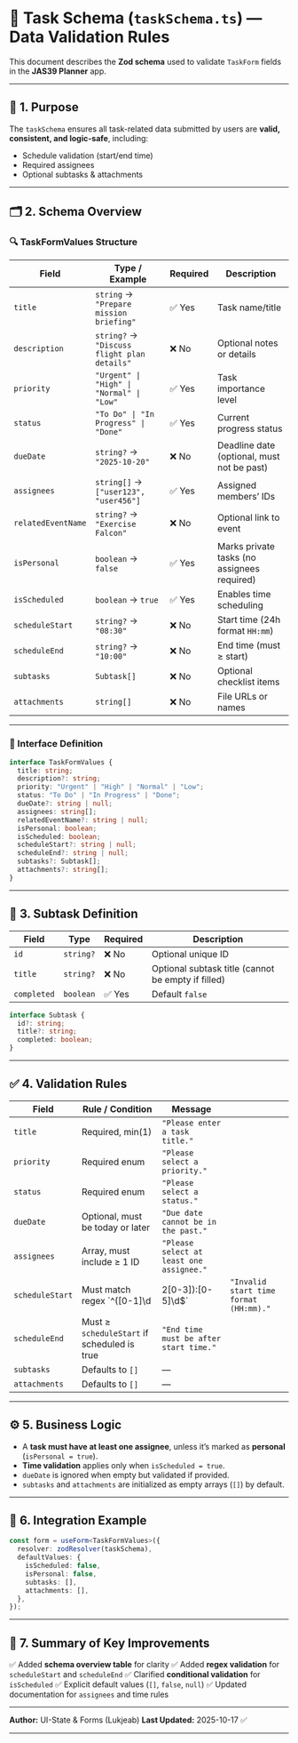 # 📘 Task Schema (`taskSchema.ts`) — Data Validation Rules

This document describes the **Zod schema** used to validate `TaskForm` fields in the **JAS39 Planner** app.

---

## 🧭 1. Purpose

The `taskSchema` ensures all task-related data submitted by users are **valid, consistent, and logic-safe**, including:

* Schedule validation (start/end time)
* Required assignees
* Optional subtasks & attachments

---

## 🗂️ 2. Schema Overview

### 🔍 TaskFormValues Structure

| Field              | Type / Example                              | Required | Description                                 |
| ------------------ | ------------------------------------------- | -------- | ------------------------------------------- |
| `title`            | `string` → `"Prepare mission briefing"`     | ✅ Yes    | Task name/title                             |
| `description`      | `string?` → `"Discuss flight plan details"` | ❌ No     | Optional notes or details                   |
| `priority`         | `"Urgent" \| "High" \| "Normal" \| "Low"`   | ✅ Yes    | Task importance level                       |
| `status`           | `"To Do" \| "In Progress" \| "Done"`        | ✅ Yes    | Current progress status                     |
| `dueDate`          | `string?` → `"2025-10-20"`                  | ❌ No     | Deadline date (optional, must not be past)  |
| `assignees`        | `string[]` → `["user123", "user456"]`       | ✅ Yes    | Assigned members’ IDs                       |
| `relatedEventName` | `string?` → `"Exercise Falcon"`             | ❌ No     | Optional link to event                      |
| `isPersonal`       | `boolean` → `false`                         | ✅ Yes    | Marks private tasks (no assignees required) |
| `isScheduled`      | `boolean` → `true`                          | ✅ Yes    | Enables time scheduling                     |
| `scheduleStart`    | `string?` → `"08:30"`                       | ❌ No     | Start time (24h format `HH:mm`)             |
| `scheduleEnd`      | `string?` → `"10:00"`                       | ❌ No     | End time (must ≥ start)                     |
| `subtasks`         | `Subtask[]`                                 | ❌ No     | Optional checklist items                    |
| `attachments`      | `string[]`                                  | ❌ No     | File URLs or names                          |

---

### 🔹 Interface Definition

```ts
interface TaskFormValues {
  title: string;
  description?: string;
  priority: "Urgent" | "High" | "Normal" | "Low";
  status: "To Do" | "In Progress" | "Done";
  dueDate?: string | null;
  assignees: string[];
  relatedEventName?: string | null;
  isPersonal: boolean;
  isScheduled: boolean;
  scheduleStart?: string | null;
  scheduleEnd?: string | null;
  subtasks?: Subtask[];
  attachments?: string[];
}
```

---

## 🧩 3. Subtask Definition

| Field       | Type      | Required | Description                                        |
| ----------- | --------- | -------- | -------------------------------------------------- |
| `id`        | `string?` | ❌ No     | Optional unique ID                                 |
| `title`     | `string?` | ❌ No     | Optional subtask title (cannot be empty if filled) |
| `completed` | `boolean` | ✅ Yes    | Default `false`                                    |

```ts
interface Subtask {
  id?: string;
  title?: string;
  completed: boolean;
}
```

---

## ✅ 4. Validation Rules

| Field           | Rule / Condition                            | Message                                  |                                        |
| --------------- | ------------------------------------------- | ---------------------------------------- | -------------------------------------- |
| `title`         | Required, min(1)                            | `"Please enter a task title."`           |                                        |
| `priority`      | Required enum                               | `"Please select a priority."`            |                                        |
| `status`        | Required enum                               | `"Please select a status."`              |                                        |
| `dueDate`       | Optional, must be today or later            | `"Due date cannot be in the past."`      |                                        |
| `assignees`     | Array, must include ≥ 1 ID                  | `"Please select at least one assignee."` |                                        |
| `scheduleStart` | Must match regex `^([0-1]\d                 | 2[0-3]):[0-5]\d$`                        | `"Invalid start time format (HH:mm)."` |
| `scheduleEnd`   | Must ≥ `scheduleStart` if scheduled is true | `"End time must be after start time."`   |                                        |
| `subtasks`      | Defaults to `[]`                            | —                                        |                                        |
| `attachments`   | Defaults to `[]`                            | —                                        |                                        |

---

## ⚙️ 5. Business Logic

* A **task must have at least one assignee**, unless it’s marked as **personal** (`isPersonal = true`).
* **Time validation** applies only when `isScheduled = true`.
* `dueDate` is ignored when empty but validated if provided.
* `subtasks` and `attachments` are initialized as empty arrays (`[]`) by default.

---

## 🧩 6. Integration Example

```ts
const form = useForm<TaskFormValues>({
  resolver: zodResolver(taskSchema),
  defaultValues: {
    isScheduled: false,
    isPersonal: false,
    subtasks: [],
    attachments: [],
  },
});
```

---

## 🧾 7. Summary of Key Improvements

✅ Added **schema overview table** for clarity
✅ Added **regex validation** for `scheduleStart` and `scheduleEnd`
✅ Clarified **conditional validation** for `isScheduled`
✅ Explicit default values (`[]`, `false`, `null`)
✅ Updated documentation for `assignees` and time rules

---

**Author:** UI-State & Forms (Lukjeab)
**Last Updated:** 2025-10-17 ✅

---
